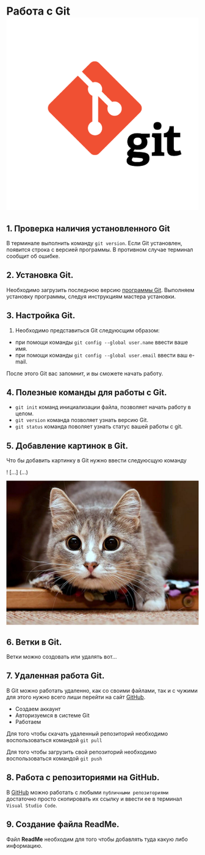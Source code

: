 # Работа с Git![alt text](<git for-1.png>)
## 1. Проверка наличия установленного Git
В терминале выполнить команду `git version`. Если Git установлен, появится строка с версией программы. В противном случае терминал сообщит об ошибке.

## 2. Установка Git.
Необходимо загрузить последнюю версию [программы Git](https://git-scm.com/download). Выполняем установку программы, следуя инструкциям мастера установки.

## 3. Настройка Git.

1. Необходимо представиться Git следуюсщим образом:

* при помощи команды `git config --global user.name` ввести ваше имя.
* при помощи команды `git config --global user.email` ввести ваш e-mail.

После этого Git вас запомнит, и вы сможете начать работу.

## 4. Полезные команды для работы с Git.


* `git init` команд инициализации файла, позволяет начать работу в целом.
* `git version` команда позволяет узнать версию Git.
* `git status` команда поволяет узнать статус вашей работы с git.

## 5. Добавление картинок в Git.

Что бы добавить картинку в Git нужно ввести следуюсщую команду

! [...] (...)

![dumbass](dumbass.jpg)













## 6. Ветки в Git.

Ветки можно создовать или удалять вот...

## 7. Удаленная работа Git.

В Git можно работать удаленно, как со своими файлами, так и с чужими для этого нужно всего лиши перейти на сайт [GitHub](https://github.com).

* Создаем аккаунт
* Авторизуемся в системе Git
* Работаем 

Для того чтобы скачать удаленный репозиторий необходимо воспользоваться командой `git pull`

Для того чтобы загрузить свой репозиторий необходимо воспользоваться командой `git push`

## 8. Работа с репозиториями на GitHub.

В [GitHub](https://github.com) можно работать с любыми `публичными репозиториями` достаточно просто скопировать их ссылку и ввести ее в терминал `Visual Studio Code`.


## 9. Создание файла ReadMe.

Файл **ReadMe** необходим для того чтобы добавлять туда какую либо информацию.


